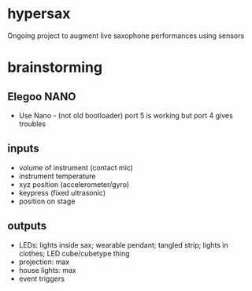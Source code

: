 # hypersax
Ongoing project to augment live saxophone performances using sensors

# brainstorming
## Elegoo NANO
- Use Nano - (not old bootloader) port 5 is working but port 4 gives troubles

## inputs
- volume of instrument (contact mic)
- instrument temperature
- xyz position (accelerometer/gyro)
- keypress (fixed ultrasonic)
- position on stage

## outputs
- LEDs: lights inside sax; wearable pendant; tangled strip; lights in clothes; LED cube/cubetype thing
- projection: max
- house lights: max
- event triggers
